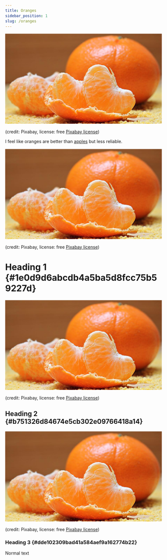 ```yaml
---
title: Oranges
sidebar_position: 1
slug: /oranges
---
```




![](./2091252224.png)


(credit: Pixabay, license: free [Pixabay license](https://pixabay.com/service/license/))


I feel like oranges are better than [apples](/44d8f88f-b6aa-4633-98da-dfd1ea4c7640) but less reliable.


![](./2091252224.png)


(credit: Pixabay, license: free [Pixabay license](https://pixabay.com/service/license/))


# Heading 1 {#1e0d9d6abcdb4a5ba5d8fcc75b59227d}


![](./2091252224.png)


(credit: Pixabay, license: free [Pixabay license](https://pixabay.com/service/license/))


## Heading 2 {#b751326d84674e5cb302e09766418a14}


![](./2091252224.png)


(credit: Pixabay, license: free [Pixabay license](https://pixabay.com/service/license/))


### Heading 3 {#dde102309bad41a584aef9a162774b22}


Normal text

